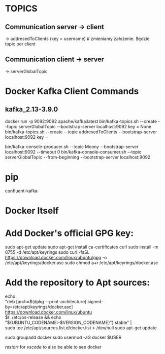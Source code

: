 # TOPICS
## Communication server -> client
-> addresedToClients (key = username) # zmieniamy założenie. Będzie topic per client
## Communication client -> server
-> serverGlobalTopic 

# Docker Kafka Client Commands
## kafka_2.13-3.9.0
docker run -p 9092:9092 apache/kafka:latest
bin/kafka-topics.sh --create --topic serverGlobalTopic --bootstrap-server localhost:9092
    key = None
bin/kafka-topics.sh --create --topic addresedToClients --bootstrap-server localhost:9092
    key = <userName>

bin/kafka-console-producer.sh --topic Moony --bootstrap-server localhost:9092 --timeout 0
bin/kafka-console-consumer.sh --topic serverGlobalTopic --from-beginning --bootstrap-server localhost:9092

# pip
<!-- Just the latest -->
confluent-kafka 

# Docker Itself
# Add Docker's official GPG key:
sudo apt-get update
sudo apt-get install ca-certificates curl
sudo install -m 0755 -d /etc/apt/keyrings
sudo curl -fsSL https://download.docker.com/linux/ubuntu/gpg -o /etc/apt/keyrings/docker.asc
sudo chmod a+r /etc/apt/keyrings/docker.asc

# Add the repository to Apt sources:
echo \
  "deb [arch=$(dpkg --print-architecture) signed-by=/etc/apt/keyrings/docker.asc] https://download.docker.com/linux/ubuntu \
  $(. /etc/os-release && echo "${UBUNTU_CODENAME:-$VERSION_CODENAME}") stable" | \
  sudo tee /etc/apt/sources.list.d/docker.list > /dev/null
sudo apt-get update

sudo groupadd docker
sudo usermod -aG docker $USER

*restart* for *vscode* to also be able to see docker
